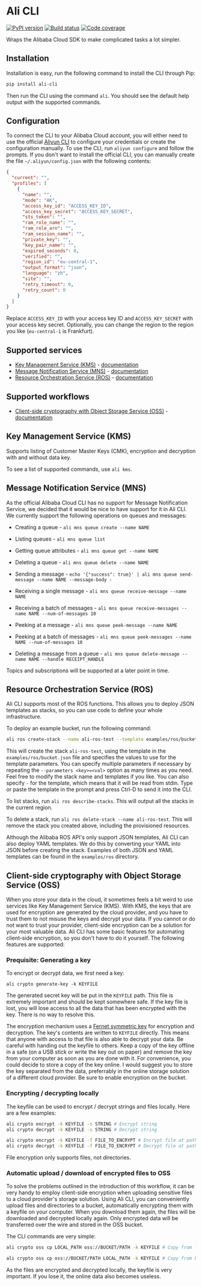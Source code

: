 # Ali CLI

[![PyPI version](https://img.shields.io/pypi/v/ali-cli.svg?colorB=brightgreen)](https://pypi.org/project/ali-cli/)
[![Build status](https://img.shields.io/circleci/project/github/leonrodenburg/ali-cli/master.svg)](https://circleci.com/gh/leonrodenburg/ali-cli)
[![Code coverage](https://img.shields.io/codecov/c/github/leonrodenburg/ali-cli.svg)](https://codecov.io/gh/leonrodenburg/ali-cli)

Wraps the Alibaba Cloud SDK to make complicated tasks a lot simpler.

## Installation

Installation is easy, run the following command to install the CLI through Pip:

```bash
pip install ali-cli
```

Then run the CLI using the command `ali`. You should see the default help output with the supported commands.

## Configuration

To connect the CLI to your Alibaba Cloud account, you will either need to use the official [Aliyun CLI](https://github.com/aliyun/aliyun-cli) to
configure your credentials or create the configuration manually. To use the CLI, run `aliyun configure` and follow the prompts. If you don't want
to install the official CLI, you can manually create the file `~/.aliyun/config.json` with the following contents:

```json
{
  "current": "",
  "profiles": [
    {
      "name": "",
      "mode": "AK",
      "access_key_id": "ACCESS_KEY_ID",
      "access_key_secret": "ACCESS_KEY_SECRET",
      "sts_token": "",
      "ram_role_name": "",
      "ram_role_arn": "",
      "ram_session_name": "",
      "private_key": "",
      "key_pair_name": "",
      "expired_seconds": 0,
      "verified": "",
      "region_id": "eu-central-1",
      "output_format": "json",
      "language": "zh",
      "site": "",
      "retry_timeout": 0,
      "retry_count": 0
    }
  ]
}
```

Replace `ACCESS_KEY_ID` with your access key ID and `ACCESS_KEY_SECRET` with your access key secret. Optionally, you can change the region to the region you like (`eu-central-1` is Frankfurt).

## Supported services

- [Key Management Service (KMS)](#kms) - [documentation](https://www.alibabacloud.com/help/product/28933.htm?spm=a2c63.m28257.a1.91.3c9d5922IB2dod)
- [Message Notification Service (MNS)](#mns) - [documentation](https://www.alibabacloud.com/help/product/27412.htm?spm=a3c0i.7961101.1204782.1.2acc580293hZ9R)
- [Resource Orchestration Service (ROS)](#ros) - [documentation](https://www.alibabacloud.com/help/product/28850.htm?spm=a2796.128466.1198106.1.73aa2f6aqdY9Nh)

## Supported workflows

- [Client-side cryptography with Object Storage Service (OSS)](#crypto) - [documentation](https://www.alibabacloud.com/help/product/31815.htm?spm=a3c0i.7950270.1167928.3.5761ab91pLZinG)

## <a name="kms"></a> Key Management Service (KMS)

Supports listing of Customer Master Keys (CMK), encryption and decryption with and without data key.

To see a list of supported commands, use `ali kms`.

## <a name="mns"></a> Message Notification Service (MNS)

As the official Alibaba Cloud CLI has no support for Message Notification Service, we decided that it would be nice to have support for it in Ali CLI. We currently support the following operations on queues and messages:

- Creating a queue - `ali mns queue create --name NAME`
- Listing queues - `ali mns queue list`
- Getting queue attributes - `ali mns queue get --name NAME`
- Deleting a queue - `ali mns queue delete --name NAME`

- Sending a message - `echo '{"success": true}' | ali mns queue send-message --name NAME --message-body -`
- Receiving a single message - `ali mns queue receive-message --name NAME`
- Receiving a batch of messages - `ali mns queue receive-messages --name NAME --num-of-messages 10`
- Peeking at a message - `ali mns queue peek-message --name NAME`
- Peeking at a batch of messages - `ali mns queue peek-messages --name NAME --num-of-messages 10`
- Deleting a message from a queue - `ali mns queue delete-message --name NAME --handle RECEIPT_HANDLE`

Topics and subscriptions will be supported at a later point in time.

## <a name="ros"></a> Resource Orchestration Service (ROS)

Ali CLI supports most of the ROS functions. This allows you to deploy JSON templates as stacks,
so you can use code to define your whole infrastructure.

To deploy an example bucket, run the following command:

```bash
ali ros create-stack --name ali-ros-test --template examples/ros/bucket.json --parameters BucketName=my-fancy-bucket
```

This will create the stack `ali-ros-test`, using the template in the `examples/ros/bucket.json` file and specifies the values to use for the
template parameters. You can specify multiple parameters if necessary by repeating the `--parameters <key>=<val>` option as many times as you need.
Feel free to modify the stack name and templates if you like. You can also specify `-` for the template, which means that it
will be read from stdin. Type or paste the template in the prompt and press Ctrl-D to send it into the CLI.

To list stacks, run `ali ros describe-stacks`. This will output all the stacks in the current region.

To delete a stack, run `ali ros delete-stack --name ali-ros-test`. This will remove the stack you created above, including the provisioned resources.

Although the Alibaba ROS API's only support JSON templates, Ali CLI can also deploy YAML templates. We do this by converting your YAML into JSON
before creating the stack. Examples of both JSON and YAML templates can be found in the `examples/ros` directory.

## <a name="crypto"></a> Client-side cryptography with Object Storage Service (OSS)

When you store your data in the cloud, it sometimes feels a bit weird to use services like Key Management Service (KMS). With KMS, the keys that are used
for encryption are generated by the cloud provider, and you have to trust them to not misuse the keys and decrypt your data. If you cannot or do not want
to trust your provider, client-side encryption can be a solution for your most valuable data. Ali CLI has some basic features for automating client-side
encryption, so you don't have to do it yourself. The following features are supported:

### Prequisite: Generating a key

To encrypt or decrypt data, we first need a key:

`ali crypto generate-key -k KEYFILE`

The generated secret key will be put in the `KEYFILE` path. This file is extremely important and should be kept somewhere safe. If the key file is lost,
you will lose access to all the data that has been encrypted with the key. There is no way to resolve this.

The encryption mechanism uses a [Fernet symmetric key](https://cryptography.io/en/latest/fernet/) for encryption and decryption. The key's contents are
written to `KEYFILE` directly. This means that anyone with access to that file is also able to decrypt your data. Be careful with handing out the keyfile
to others. Keep a copy of the key offline in a safe (on a USB stick or write the key out on paper) and remove the key from your computer as soon as you
are done with it. For convenience, you could decide to store a copy of the key online. I would suggest you to store the key separated from the data,
preferrably in the online storage solution of a different cloud provider. Be sure to enable encryption on the bucket.

### Encrypting / decrypting locally

The keyfile can be used to encrypt / decrypt strings and files locally. Here are a few examples:

```sh
ali crypto encrypt -k KEYFILE -s STRING # Encrypt string
ali crypto decrypt -k KEYFILE -s STRING # Decrypt string

ali crypto encrypt -k KEYFILE -f FILE_TO_ENCRYPT # Encrypt file at path
ali crypto decrypt -k KEYFILE -f FILE_TO_ENCRYPT # Decrypt file at path
```

File encryption only supports files, not directories.

### Automatic upload / download of encrypted files to OSS

To solve the problems outlined in the introduction of this workflow, it can be very handy to employ client-side encryption when uploading sensitive
files to a cloud provider's storage solution. Using Ali CLI, you can conveniently upload files and directories to a bucket, automatically encrypting
them with a keyfile on your computer. When you download them again, the files will be downloaded and decrypted locally again. Only encrypted data
will be transferred over the wire and stored in the OSS bucket.

The CLI commands are very simple:

```sh
ali crypto oss cp LOCAL_PATH oss://BUCKET/PATH -k KEYFILE # Copy from local directory / file to bucket

ali crypto oss cp oss://BUCKET/PATH LOCAL_PATH -k KEYFILE # Copy from bucket to local file / directory
```

As the files are encrypted and decrypted locally, the keyfile is very important. If you lose it, the online data also becomes useless.
